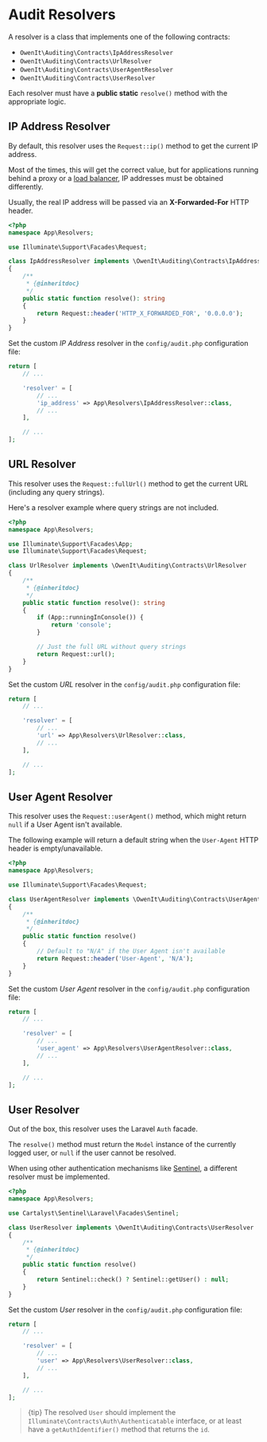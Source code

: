 # Audit Resolvers
A resolver is a class that implements one of the following contracts:
- `OwenIt\Auditing\Contracts\IpAddressResolver`
- `OwenIt\Auditing\Contracts\UrlResolver`
- `OwenIt\Auditing\Contracts\UserAgentResolver`
- `OwenIt\Auditing\Contracts\UserResolver`

Each resolver must have a **public static** `resolve()` method with the appropriate logic.

## IP Address Resolver
By default, this resolver uses the `Request::ip()` method to get the current IP address.

Most of the times, this will get the correct value, but for applications running behind a proxy or a [load balancer](https://en.wikipedia.org/wiki/Load_balancing_(computing)), IP addresses must be obtained differently.

Usually, the real IP address will be passed via an **X-Forwarded-For** HTTP header.

```php
<?php
namespace App\Resolvers;

use Illuminate\Support\Facades\Request;

class IpAddressResolver implements \OwenIt\Auditing\Contracts\IpAddressResolver
{
    /**
     * {@inheritdoc}
     */
    public static function resolve(): string
    {
        return Request::header('HTTP_X_FORWARDED_FOR', '0.0.0.0');
    }
}
```

Set the custom _IP Address_ resolver in the `config/audit.php` configuration file:

```php
return [
    // ...

    'resolver' = [
        // ...
        'ip_address' => App\Resolvers\IpAddressResolver::class,
        // ...
    ],

    // ...
];
```

## URL Resolver
This resolver uses the `Request::fullUrl()` method to get the current URL (including any query strings).

Here's a resolver example where query strings are not included.

```php
<?php
namespace App\Resolvers;

use Illuminate\Support\Facades\App;
use Illuminate\Support\Facades\Request;

class UrlResolver implements \OwenIt\Auditing\Contracts\UrlResolver
{
    /**
     * {@inheritdoc}
     */
    public static function resolve(): string
    {
        if (App::runningInConsole()) {
            return 'console';
        }

        // Just the full URL without query strings
        return Request::url();
    }
}
```

Set the custom _URL_ resolver in the `config/audit.php` configuration file:

```php
return [
    // ...

    'resolver' = [
        // ...
        'url' => App\Resolvers\UrlResolver::class,
        // ...
    ],

    // ...
];
```

## User Agent Resolver
This resolver uses the `Request::userAgent()` method, which might return `null` if a User Agent isn't available.

The following example will return a default string when the `User-Agent` HTTP header is empty/unavailable.

```php
<?php
namespace App\Resolvers;

use Illuminate\Support\Facades\Request;

class UserAgentResolver implements \OwenIt\Auditing\Contracts\UserAgentResolver
{
    /**
     * {@inheritdoc}
     */
    public static function resolve()
    {
        // Default to "N/A" if the User Agent isn't available
        return Request::header('User-Agent', 'N/A');
    }
}
```

Set the custom _User Agent_ resolver in the `config/audit.php` configuration file:

```php
return [
    // ...

    'resolver' = [
        // ...
        'user_agent' => App\Resolvers\UserAgentResolver::class,
        // ...
    ],

    // ...
];
```

## User Resolver
Out of the box, this resolver uses the Laravel `Auth` facade.

The `resolve()` method must return the `Model` instance of the currently logged user, or `null` if the user cannot be resolved.

When using other authentication mechanisms like [Sentinel](https://github.com/cartalyst/sentinel), a different resolver must be implemented.

```php
<?php
namespace App\Resolvers;

use Cartalyst\Sentinel\Laravel\Facades\Sentinel;

class UserResolver implements \OwenIt\Auditing\Contracts\UserResolver
{
    /**
     * {@inheritdoc}
     */
    public static function resolve()
    {
        return Sentinel::check() ? Sentinel::getUser() : null;
    }
}
```

Set the custom _User_ resolver in the `config/audit.php` configuration file:

```php
return [
    // ...

    'resolver' = [
        // ...
        'user' => App\Resolvers\UserResolver::class,
        // ...
    ],

    // ...
];
```
> {tip} The resolved `User` should implement the `Illuminate\Contracts\Auth\Authenticatable` interface, or at least have a `getAuthIdentifier()` method that returns the `id`.
